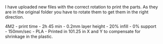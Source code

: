 I have uploaded new files with the correct rotation to print the parts. As they are in the original folder you have to rotate them to get them in the right direction.

4M2 - print time - 2h 45 min - 0.2mm layer height - 20% infill - 0% support - 150mm/sec - PLA - Printed in 101.25 in X and Y to compensate for shrinkage in the plastic.
